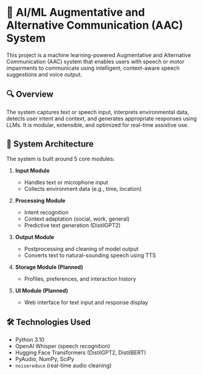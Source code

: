 # 🧠 AI/ML Augmentative and Alternative Communication (AAC) System

This project is a machine learning-powered Augmentative and Alternative Communication (AAC) system that enables users with speech or motor impairments to communicate using intelligent, context-aware speech suggestions and voice output.

## 🔍 Overview

The system captures text or speech input, interprets environmental data, detects user intent and context, and generates appropriate responses using LLMs. It is modular, extensible, and optimized for real-time assistive use.

## 🧱 System Architecture

The system is built around 5 core modules:

1. **Input Module**  
   - Handles text or microphone input  
   - Collects environment data (e.g., time, location)

2. **Processing Module**  
   - Intent recognition  
   - Context adaptation (social, work, general)  
   - Predictive text generation (DistilGPT2)

3. **Output Module**  
   - Postprocessing and cleaning of model output  
   - Converts text to natural-sounding speech using TTS

4. **Storage Module (Planned)**  
   - Profiles, preferences, and interaction history

5. **UI Module (Planned)**  
   - Web interface for text input and response display

## 🛠 Technologies Used

- Python 3.10  
- OpenAI Whisper (speech recognition)  
- Hugging Face Transformers (DistilGPT2, DistilBERT)  
- PyAudio, NumPy, SciPy  
- `noisereduce` (real-time audio cleaning)

